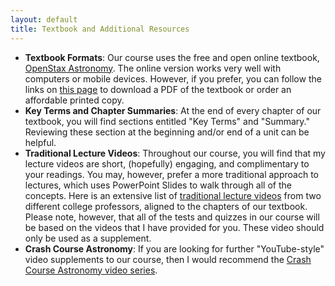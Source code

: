 ```yaml
---
layout: default
title: Textbook and Additional Resources
---
```


- **Textbook Formats**: Our course uses the free and open online textbook, [OpenStax Astronomy](https://openstax.org/books/astronomy-2e/pages/1-introduction). The online version works very well with computers or mobile devices. However, if you prefer, you can follow the links on [this page](https://openstax.org/details/books/astronomy-2e) to download a PDF of the textbook or order an affordable printed copy. 
-  **Key Terms and Chapter Summaries**: At the end of every chapter of our textbook, you will find sections entitled "Key Terms" and "Summary." Reviewing these section at the beginning and/or end of a unit can be helpful.
-  **Traditional Lecture Videos**: Throughout our course, you will find that my lecture videos are short, (hopefully) engaging, and complimentary to your readings. You may, however, prefer a more traditional approach to lectures, which uses PowerPoint Slides to walk through all of the concepts. Here is an extensive list of [traditional lecture videos](https://docs.google.com/spreadsheets/d/1m5yNAc7n-uRuDu8snzbkoA2Vj3wWpK0--D4IB1kA9uo/edit?usp=sharing) from two different college professors, aligned to the chapters of our textbook. Please note, however, that all of the tests and quizzes in our course will be based on the videos that I have provided for you. These video should only be used as a supplement. 
-  **Crash Course Astronomy**: If you are looking for further "YouTube-style" video supplements to our course, then I would recommend the [Crash Course Astronomy video series](https://www.youtube.com/playlist?list=PL8dPuuaLjXtPAJr1ysd5yGIyiSFuh0mIL).
